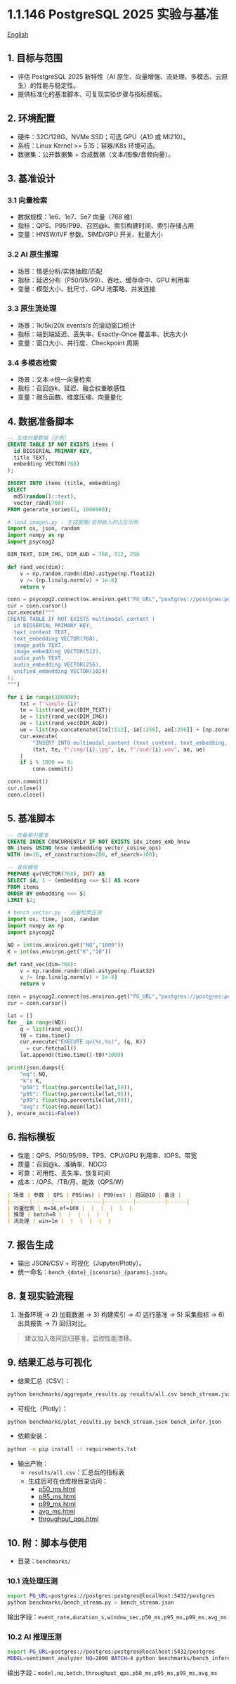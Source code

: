 # 1.1.146 PostgreSQL 2025 实验与基准

[English](../../en-US/1-database-systems/1.1-postgresql/1.1.146-postgresql-2025-experiments-and-benchmarks.md)

## 1. 目标与范围

- 评估 PostgreSQL 2025 新特性（AI 原生、向量增强、流处理、多模态、云原生）的性能与稳定性。
- 提供标准化的基准脚本、可复现实验步骤与指标模板。

## 2. 环境配置

- 硬件：32C/128G，NVMe SSD；可选 GPU（A10 或 MI210）。
- 系统：Linux Kernel >= 5.15；容器/K8s 环境可选。
- 数据集：公开数据集 + 合成数据（文本/图像/音频向量）。

## 3. 基准设计

### 3.1 向量检索

- 数据规模：1e6、1e7、5e7 向量（768 维）
- 指标：QPS、P95/P99、召回@k、索引构建时间、索引存储占用
- 变量：HNSW/IVF 参数、SIMD/GPU 开关、批量大小

### 3.2 AI 原生推理

- 场景：情感分析/实体抽取/匹配
- 指标：延迟分布（P50/95/99）、吞吐、缓存命中、GPU 利用率
- 变量：模型大小、批尺寸、GPU 池策略、并发连接

### 3.3 原生流处理

- 场景：1k/5k/20k events/s 的滚动窗口统计
- 指标：端到端延迟、丢失率、Exactly-Once 覆盖率、状态大小
- 变量：窗口大小、并行度、Checkpoint 周期

### 3.4 多模态检索

- 场景：文本→统一向量检索
- 指标：召回@k、延迟、融合权重敏感性
- 变量：融合函数、维度压缩、向量量化

## 4. 数据准备脚本

```sql
-- 生成向量数据（示例）
CREATE TABLE IF NOT EXISTS items (
  id BIGSERIAL PRIMARY KEY,
  title TEXT,
  embedding VECTOR(768)
);

INSERT INTO items (title, embedding)
SELECT 
  md5(random()::text), 
  vector_rand(768)
FROM generate_series(1, 1000000);
```

```python
# load_images.py - 生成图像/音频嵌入的占位示例
import os, json, random
import numpy as np
import psycopg2

DIM_TEXT, DIM_IMG, DIM_AUD = 768, 512, 256

def rand_vec(dim):
    v = np.random.randn(dim).astype(np.float32)
    v /= (np.linalg.norm(v) + 1e-8)
    return v

conn = psycopg2.connect(os.environ.get("PG_URL","postgres://postgres:postgres@localhost:5432/postgres"))
cur = conn.cursor()
cur.execute("""
CREATE TABLE IF NOT EXISTS multimodal_content (
  id BIGSERIAL PRIMARY KEY,
  text_content TEXT,
  text_embedding VECTOR(768),
  image_path TEXT,
  image_embedding VECTOR(512),
  audio_path TEXT,
  audio_embedding VECTOR(256),
  unified_embedding VECTOR(1024)
);
""")

for i in range(100000):
    txt = f"sample-{i}"
    te = list(rand_vec(DIM_TEXT))
    ie = list(rand_vec(DIM_IMG))
    ae = list(rand_vec(DIM_AUD))
    ue = list(np.concatenate([te[:512], ie[:256], ae[:256]] + [np.zeros(0)]))
    cur.execute(
        "INSERT INTO multimodal_content (text_content, text_embedding, image_path, image_embedding, audio_path, audio_embedding, unified_embedding) VALUES (%s, %s, %s, %s, %s, %s, %s)",
        (txt, te, f"/img/{i}.jpg", ie, f"/aud/{i}.wav", ae, ue)
    )
    if i % 1000 == 0:
        conn.commit()

conn.commit()
cur.close()
conn.close()
```

## 5. 基准脚本

```sql
-- 向量索引基准
CREATE INDEX CONCURRENTLY IF NOT EXISTS idx_items_emb_hnsw
ON items USING hnsw (embedding vector_cosine_ops)
WITH (m=16, ef_construction=200, ef_search=100);

-- 查询模板
PREPARE qv(VECTOR(768), INT) AS
SELECT id, 1 - (embedding <=> $1) AS score
FROM items
ORDER BY embedding <=> $1
LIMIT $2;
```

```python
# bench_vector.py - 向量检索压测
import os, time, json, random
import numpy as np
import psycopg2

NQ = int(os.environ.get("NQ","1000"))
K = int(os.environ.get("K","10"))

def rand_vec(dim=768):
    v = np.random.randn(dim).astype(np.float32)
    v /= (np.linalg.norm(v) + 1e-8)
    return v

conn = psycopg2.connect(os.environ.get("PG_URL","postgres://postgres:postgres@localhost:5432/postgres"))
cur = conn.cursor()

lat = []
for _ in range(NQ):
    q = list(rand_vec())
    t0 = time.time()
    cur.execute("EXECUTE qv(%s,%s)", (q, K))
    _ = cur.fetchall()
    lat.append((time.time()-t0)*1000)

print(json.dumps({
    "nq": NQ,
    "k": K,
    "p50": float(np.percentile(lat,50)),
    "p95": float(np.percentile(lat,95)),
    "p99": float(np.percentile(lat,99)),
    "avg": float(np.mean(lat))
}, ensure_ascii=False))
```

## 6. 指标模板

- 性能：QPS、P50/95/99、TPS、CPU/GPU 利用率、IOPS、带宽
- 质量：召回@k、准确率、NDCG
- 可靠：可用性、丢失率、恢复时间
- 成本：$/QPS、$/TB/月、能效（QPS/W）

```markdown
| 场景 | 参数 | QPS | P95(ms) | P99(ms) | 召回@10 | 备注 |
|------|------|-----|---------|---------|---------|------|
| 向量检索 | m=16,ef=100 |  |  |  |  |  |
| 推理 | batch=8 |  |  |  |  |  |
| 流处理 | win=1m |  |  |  |  |  |
```

## 7. 报告生成

- 输出 JSON/CSV + 可视化（Jupyter/Plotly）。
- 统一命名：`bench_{date}_{scenario}_{params}.json`。

## 8. 复现实验流程

1) 准备环境 → 2) 加载数据 → 3) 构建索引 → 4) 运行基准 → 5) 采集指标 → 6) 出具报告 → 7) 回归对比。

> 建议加入夜间回归基准，监控性能漂移。

## 9. 结果汇总与可视化

- 结果汇总（CSV）：

```bash
python benchmarks/aggregate_results.py results/all.csv bench_stream.json bench_infer.json
```

- 可视化（Plotly）：

```bash
python benchmarks/plot_results.py bench_stream.json bench_infer.json
```

- 依赖安装：

```bash
python -m pip install -r requirements.txt
```

- 输出产物：
  - `results/all.csv`：汇总后的指标表
  - 生成后可在仓库根目录访问：
    - [p50_ms.html](../../../p50_ms.html)
    - [p95_ms.html](../../../p95_ms.html)
    - [p99_ms.html](../../../p99_ms.html)
    - [avg_ms.html](../../../avg_ms.html)
    - [throughput_qps.html](../../../throughput_qps.html)

## 10. 附：脚本与使用

- 目录：`benchmarks/`

### 10.1 流处理压测

```bash
export PG_URL=postgres://postgres:postgres@localhost:5432/postgres
python benchmarks/bench_stream.py > bench_stream.json
```

输出字段：`event_rate,duration_s,window_sec,p50_ms,p95_ms,p99_ms,avg_ms`

### 10.2 AI 推理压测

```bash
export PG_URL=postgres://postgres:postgres@localhost:5432/postgres
MODEL=sentiment_analyzer NQ=2000 BATCH=4 python benchmarks/bench_inference.py > bench_infer.json
```

输出字段：`model,nq,batch,throughput_qps,p50_ms,p95_ms,p99_ms,avg_ms`

